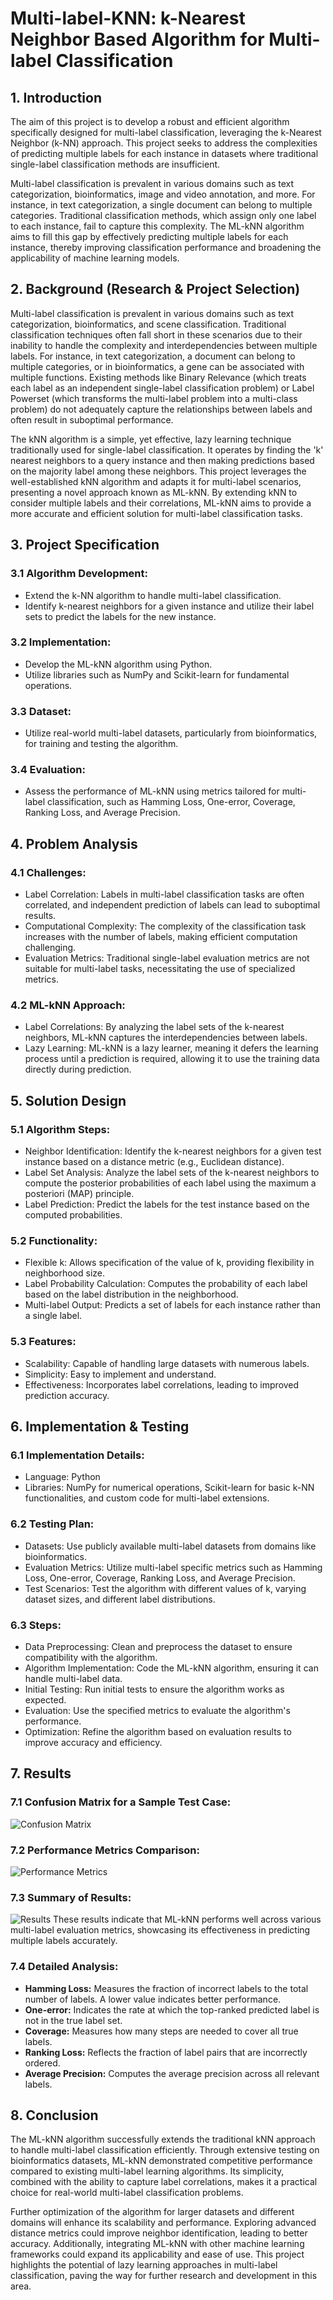 # Multi-label-KNN: k-Nearest Neighbor Based Algorithm for Multi-label Classification

## 1. Introduction
The aim of this project is to develop a robust and efficient algorithm specifically designed for multi-label classification, leveraging the k-Nearest Neighbor (k-NN) approach. This project seeks to address the complexities of predicting multiple labels for each instance in datasets where traditional single-label classification methods are insufficient.

Multi-label classification is prevalent in various domains such as text categorization, bioinformatics, image and video annotation, and more. For instance, in text categorization, a single document can belong to multiple categories. Traditional classification methods, which assign only one label to each instance, fail to capture this complexity. The ML-kNN algorithm aims to fill this gap by effectively predicting multiple labels for each instance, thereby improving classification performance and broadening the applicability of machine learning models.

## 2. Background (Research & Project Selection)
Multi-label classification is prevalent in various domains such as text categorization, bioinformatics, and scene classification. Traditional classification techniques often fall short in these scenarios due to their inability to handle the complexity and interdependencies between multiple labels. For instance, in text categorization, a document can belong to multiple categories, or in bioinformatics, a gene can be associated with multiple functions. Existing methods like Binary Relevance (which treats each label as an independent single-label classification problem) or Label Powerset (which transforms the multi-label problem into a multi-class problem) do not adequately capture the relationships between labels and often result in suboptimal performance.

The kNN algorithm is a simple, yet effective, lazy learning technique traditionally used for single-label classification. It operates by finding the 'k' nearest neighbors to a query instance and then making predictions based on the majority label among these neighbors. This project leverages the well-established kNN algorithm and adapts it for multi-label scenarios, presenting a novel approach known as ML-kNN. By extending kNN to consider multiple labels and their correlations, ML-kNN aims to provide a more accurate and efficient solution for multi-label classification tasks.

## 3. Project Specification

### 3.1 Algorithm Development:
- Extend the k-NN algorithm to handle multi-label classification.
- Identify k-nearest neighbors for a given instance and utilize their label sets to predict the labels for the new instance.

### 3.2 Implementation:
- Develop the ML-kNN algorithm using Python.
- Utilize libraries such as NumPy and Scikit-learn for fundamental operations.

### 3.3 Dataset:
- Utilize real-world multi-label datasets, particularly from bioinformatics, for training and testing the algorithm.

### 3.4 Evaluation:
- Assess the performance of ML-kNN using metrics tailored for multi-label classification, such as Hamming Loss, One-error, Coverage, Ranking Loss, and Average Precision.

## 4. Problem Analysis

### 4.1 Challenges:
- Label Correlation: Labels in multi-label classification tasks are often correlated, and independent prediction of labels can lead to suboptimal results.
- Computational Complexity: The complexity of the classification task increases with the number of labels, making efficient computation challenging.
- Evaluation Metrics: Traditional single-label evaluation metrics are not suitable for multi-label tasks, necessitating the use of specialized metrics.

### 4.2 ML-kNN Approach:
- Label Correlations: By analyzing the label sets of the k-nearest neighbors, ML-kNN captures the interdependencies between labels.
- Lazy Learning: ML-kNN is a lazy learner, meaning it defers the learning process until a prediction is required, allowing it to use the training data directly during prediction.

## 5. Solution Design

### 5.1 Algorithm Steps:
- Neighbor Identification: Identify the k-nearest neighbors for a given test instance based on a distance metric (e.g., Euclidean distance).
- Label Set Analysis: Analyze the label sets of the k-nearest neighbors to compute the posterior probabilities of each label using the maximum a posteriori (MAP) principle.
- Label Prediction: Predict the labels for the test instance based on the computed probabilities.

### 5.2 Functionality:
- Flexible k: Allows specification of the value of k, providing flexibility in neighborhood size.
- Label Probability Calculation: Computes the probability of each label based on the label distribution in the neighborhood.
- Multi-label Output: Predicts a set of labels for each instance rather than a single label.

### 5.3 Features:
- Scalability: Capable of handling large datasets with numerous labels.
- Simplicity: Easy to implement and understand.
- Effectiveness: Incorporates label correlations, leading to improved prediction accuracy.

## 6. Implementation & Testing

### 6.1 Implementation Details:
- Language: Python
- Libraries: NumPy for numerical operations, Scikit-learn for basic k-NN functionalities, and custom code for multi-label extensions.

### 6.2 Testing Plan:
- Datasets: Use publicly available multi-label datasets from domains like bioinformatics.
- Evaluation Metrics: Utilize multi-label specific metrics such as Hamming Loss, One-error, Coverage, Ranking Loss, and Average Precision.
- Test Scenarios: Test the algorithm with different values of k, varying dataset sizes, and different label distributions.

### 6.3 Steps:
- Data Preprocessing: Clean and preprocess the dataset to ensure compatibility with the algorithm.
- Algorithm Implementation: Code the ML-kNN algorithm, ensuring it can handle multi-label data.
- Initial Testing: Run initial tests to ensure the algorithm works as expected.
- Evaluation: Use the specified metrics to evaluate the algorithm's performance.
- Optimization: Refine the algorithm based on evaluation results to improve accuracy and efficiency.

## 7. Results

### 7.1 Confusion Matrix for a Sample Test Case:
<img src="https://github.com/rahoolrathi/Multi-label-KNN/assets/129182364/c7219b48-28b3-4232-8fcf-9158e0ae99a1" alt="Confusion Matrix">

### 7.2 Performance Metrics Comparison:
<img src="https://github.com/rahoolrathi/Multi-label-KNN/assets/129182364/ebf873f8-5053-4bf8-b174-58f40deb6245" alt="Performance Metrics">

### 7.3 Summary of Results:
<img src="https://github.com/rahoolrathi/Multi-label-KNN/assets/129182364/9697760d-6b4e-4563-829e-c96d8595168a" alt="Results">
These results indicate that ML-kNN performs well across various multi-label evaluation metrics, showcasing its effectiveness in predicting multiple labels accurately.

### 7.4 Detailed Analysis:
- **Hamming Loss:** Measures the fraction of incorrect labels to the total number of labels. A lower value indicates better performance.
- **One-error:** Indicates the rate at which the top-ranked predicted label is not in the true label set.
- **Coverage:** Measures how many steps are needed to cover all true labels.
- **Ranking Loss:** Reflects the fraction of label pairs that are incorrectly ordered.
- **Average Precision:** Computes the average precision across all relevant labels.

## 8. Conclusion
The ML-kNN algorithm successfully extends the traditional kNN approach to handle multi-label classification efficiently. Through extensive testing on bioinformatics datasets, ML-kNN demonstrated competitive performance compared to existing multi-label learning algorithms. Its simplicity, combined with the ability to capture label correlations, makes it a practical choice for real-world multi-label classification problems.

Further optimization of the algorithm for larger datasets and different domains will enhance its scalability and performance. Exploring advanced distance metrics could improve neighbor identification, leading to better accuracy. Additionally, integrating ML-kNN with other machine learning frameworks could expand its applicability and ease of use. This project highlights the potential of lazy learning approaches in multi-label classification, paving the way for further research and development in this area.
